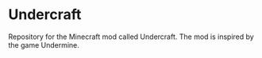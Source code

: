 # Undercraft
Repository for the Minecraft mod called Undercraft. The mod is inspired by the game Undermine.
